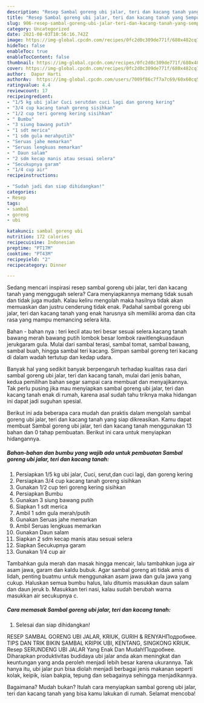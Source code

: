 ```yaml
---
description: "Resep Sambal goreng ubi jalar, teri dan kacang tanah yang Sempurna"
title: "Resep Sambal goreng ubi jalar, teri dan kacang tanah yang Sempurna"
slug: 906-resep-sambal-goreng-ubi-jalar-teri-dan-kacang-tanah-yang-sempurna
category: Uncategorized
date: 2021-08-03T10:56:16.742Z
image: https://img-global.cpcdn.com/recipes/0fc2d0c309de771f/680x482cq70/sambal-goreng-ubi-jalar-teri-dan-kacang-tanah-foto-resep-utama.jpg
hideToc: false
enableToc: true
enableTocContent: false
thumbnail: https://img-global.cpcdn.com/recipes/0fc2d0c309de771f/680x482cq70/sambal-goreng-ubi-jalar-teri-dan-kacang-tanah-foto-resep-utama.jpg
cover: https://img-global.cpcdn.com/recipes/0fc2d0c309de771f/680x482cq70/sambal-goreng-ubi-jalar-teri-dan-kacang-tanah-foto-resep-utama.jpg
author:  Dapur Harti
authorAv:  https://img-global.cpcdn.com/users/7009f86c7f7a7c69/60x60cq50/avatar.jpg
ratingvalue: 4.4
reviewcount: 17
recipeingredient:
- "1/5 kg ubi jalar Cuci serutdan cuci lagi dan goreng kering"
- "3/4 cup kacang tanah goreng sisihkan"
- "1/2 cup teri goreng kering sisihkan"
- " Bumbu"
- "3 siung bawang putih"
- "1 sdt merica"
- "1 sdm gula merahputih"
- "Seruas jahe memarkan"
- "Seruas lengkuas memarkan"
- " Daun salam"
- "2 sdm kecap manis atau sesuai selera"
- "Secukupnya garam"
- "1/4 cup air"
recipeinstructions:

- "Sudah jadi dan siap dihidangkan!"
categories:
- Resep
tags:
- sambal
- goreng
- ubi

katakunci: sambal goreng ubi 
nutrition: 172 calories
recipecuisine: Indonesian
preptime: "PT17M"
cooktime: "PT43M"
recipeyield: "2"
recipecategory: Dinner

---
```



Sedang mencari inspirasi resep sambal goreng ubi jalar, teri dan kacang tanah yang menggugah selera? Cara menyiapkannya memang tidak susah dan tidak juga mudah. Kalau keliru mengolah maka hasilnya tidak akan memuaskan dan justru cenderung tidak enak. Padahal sambal goreng ubi jalar, teri dan kacang tanah yang enak harusnya sih memiliki aroma dan cita rasa yang mampu memancing selera kita.


Bahan - bahan nya : teri kecil atau teri besar sesuai selera.kacang tanah bawang merah bawang putih lombok besar lombok rawitlengkuasdaun jerukgaram gula. Mulai dari sambal terasi, sambal tomat, sambal bawang, sambal buah, hingga sambal teri kacang. Simpan sambal goreng teri kacang di dalam wadah tertutup dan kedap udara.

Banyak hal yang sedikit banyak berpengaruh terhadap kualitas rasa dari sambal goreng ubi jalar, teri dan kacang tanah, mulai dari jenis bahan, kedua pemilihan bahan segar sampai cara membuat dan menyajikannya. Tak perlu pusing jika mau menyiapkan sambal goreng ubi jalar, teri dan kacang tanah enak di rumah, karena asal sudah tahu triknya maka hidangan ini dapat jadi suguhan spesial.


Berikut ini ada beberapa cara mudah dan praktis dalam mengolah sambal goreng ubi jalar, teri dan kacang tanah yang siap dikreasikan. Kamu dapat membuat Sambal goreng ubi jalar, teri dan kacang tanah menggunakan 13 bahan dan 0 tahap pembuatan. Berikut ini cara untuk menyiapkan hidangannya.

<!--inarticleads1-->

##### Bahan-bahan dan bumbu yang wajib ada untuk pembuatan Sambal goreng ubi jalar, teri dan kacang tanah:

1. Persiapkan 1/5 kg ubi jalar, Cuci, serut,dan cuci lagi, dan goreng kering
1. Persiapkan 3/4 cup kacang tanah goreng sisihkan
1. Gunakan 1/2 cup teri goreng kering sisihkan
1. Persiapkan  Bumbu
1. Gunakan 3 siung bawang putih
1. Siapkan 1 sdt merica
1. Ambil 1 sdm gula merah/putih
1. Gunakan Seruas jahe memarkan
1. Ambil Seruas lengkuas memarkan
1. Gunakan  Daun salam
1. Siapkan 2 sdm kecap manis atau sesuai selera
1. Siapkan Secukupnya garam
1. Gunakan 1/4 cup air


Tambahkan gula merah dan masak hingga mencair, lalu tambahkan juga air asam jawa, garam dan kaldu bubuk. Agar sambal goreng ati tidak amis di lidah, penting buatmu untuk menggunakan asam jawa dan gula jawa yang cukup. Haluskan semua bumbu halus, lalu ditumis masukkan daun salam dan daun jeruk b. Masukkan teri nasi, kalau sudah berubah warna masukkan air secukupnya c. 

<!--inarticleads2-->

##### Cara memasak Sambal goreng ubi jalar, teri dan kacang tanah:


1. Selesai dan siap dihidangkan!

RESEP SAMBAL GORENG UBI JALAR, KRIUK, GURIH &amp; RENYAHПодробнее. TIPS DAN TRIK BIKIN SAMBAL KRIPIK UBI, KENTANG, SINGKONG KRIUK. Resep SERUNDENG UBI JALAR Yang Enak Dan Mudah!Подробнее. Diharapkan produktivitas budidaya ubi jalar anda akan meningkat dan keuntungan yang anda peroleh menjadi lebih besar karena ukurannya. Tak hanya itu, ubi jalar pun bisa diolah menjadi berbagai jenis makanan seperti kolak, keipik, isian bakpia, tepung dan sebagainya sehingga menjadikannya. 

Bagaimana? Mudah bukan? Itulah cara menyiapkan sambal goreng ubi jalar, teri dan kacang tanah yang bisa kamu lakukan di rumah. Selamat mencoba!
